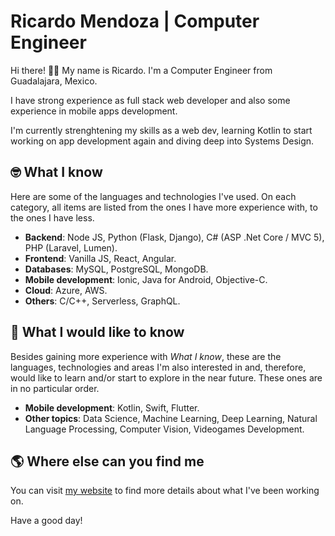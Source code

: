 # Ricardo Mendoza | Computer Engineer

Hi there! 👋🏻 My name is Ricardo. I'm a Computer Engineer from Guadalajara, Mexico. 

I have strong experience as full stack web developer and also some experience in mobile apps development.

I'm currently strenghtening my skills as a web dev, learning Kotlin to start working on app development again and diving deep into Systems Design.

## 🤓 What I know

Here are some of the languages and technologies I've used. On each category, all items are listed from the ones I have more experience with, to the ones I have less.

- **Backend**: Node JS, Python (Flask, Django), C# (ASP .Net Core / MVC 5), PHP (Laravel, Lumen).
- **Frontend**: Vanilla JS, React, Angular.
- **Databases**: MySQL, PostgreSQL, MongoDB.
- **Mobile development**: Ionic, Java for Android, Objective-C.
- **Cloud**: Azure, AWS.
- **Others**: C/C++, Serverless, GraphQL.

## 🎯 What I would like to know

Besides gaining more experience with _What I know_, these are the languages, technologies and areas I'm also interested in and, therefore, would like to learn and/or start to explore in the near future. These ones are in no particular order.

- **Mobile development**: Kotlin, Swift, Flutter.
- **Other topics**: Data Science, Machine Learning, Deep Learning, Natural Language Processing, Computer Vision, Videogames Development.

## 🌎 Where else can you find me

You can visit [my website](https://www.ricardomendoza.dev) to find more details about what I've been working on.

Have a good day!

